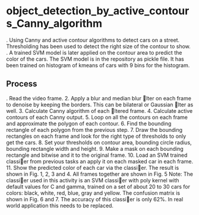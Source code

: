 # object_detection_by_active_contours_Canny_algorithm

. Using Canny and active contour algorithms to detect cars on a street. Thresholding has been used to detect
the right size of the contour to show.
. A trained SVM model is later applied on the contour area to predict the color of the cars. The SVM model
is in the repository as pickle file. It has been trained on histogram of kmeans of cars with 9 bins for the histogram.

## Process

. Read the video frame.
2. Apply a blur and median blur lter on each frame to denoise by keeping the borders. This can be bilateral
or Gaussian lter as well.
3. Calculate Canny algorithm of each ltered frame.
4. Calculate active contours of each Canny output.
5. Loop on all the contours on each frame and approximate the polygon of each contour.
6. Find the bounding rectangle of each polygon from the previous step.
7. Draw the bounding rectangles on each frame and look for the right type of thresholds to only get the cars.
8. Set your thresholds on contour area, bounding circle radius, bounding rectangle width and height.
9. Make a mask on each bounding rectangle and bitwise and it to the original frame.
10. Load an SVM trained classier from previous tasks an apply it on each masked car in each frame.
11. Show the predicted color of each car via the classier.
The result is shown in Fig. 1, 2, 3 and 4.
All frames together are shown in Fig. 5
Note: The classier used in this activity is an SVM classier with poly kernel with default values for C and
gamma, trained on a set of about 20 to 30 cars for colors: black, white, red, blue, gray and yellow. The confusion
matrix is shown in Fig. 6 and 7. The accuracy of this classier is only 62%. In real world application this needs
to be replaced.
